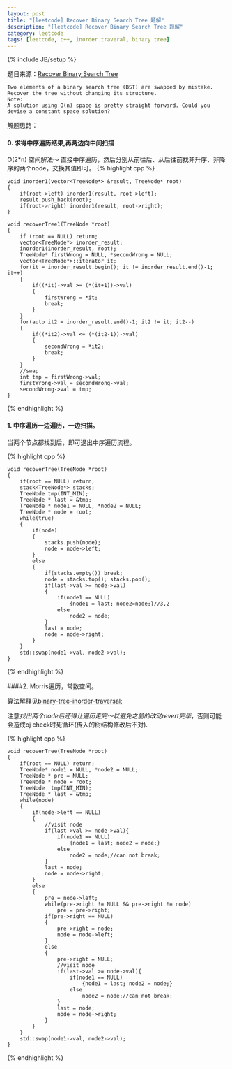 ```yaml
---
layout: post
title: "[leetcode] Recover Binary Search Tree 题解"
description: "[leetcode] Recover Binary Search Tree 题解"
category: leetcode 
tags: [leetcode, c++, inorder traveral, binary tree]
---
```

{% include JB/setup %}


题目来源：[Recover Binary Search Tree](https://oj.leetcode.com/problems/recover-binary-search-tree/)

>
	Two elements of a binary search tree (BST) are swapped by mistake.	Recover the tree without changing its structure.	Note:	A solution using O(n) space is pretty straight forward. Could you devise a constant space solution?

解题思路：

#### 0. 求得中序遍历结果,再两边向中间扫描

O(2*n) 空间解法～
直接中序遍历，然后分别从前往后、从后往前找非升序、非降序的两个node，交换其值即可。
{% highlight cpp %}
	
	void inorder1(vector<TreeNode*> &result, TreeNode* root)
	{
	    if(root->left) inorder1(result, root->left);
	    result.push_back(root);
	    if(root->right) inorder1(result, root->right);
	}
	
	void recoverTree1(TreeNode *root)
	{
	    if (root == NULL) return;
	    vector<TreeNode*> inorder_result;
	    inorder1(inorder_result, root);
	    TreeNode* firstWrong = NULL, *secondWrong = NULL;
	    vector<TreeNode*>::iterator it;
	    for(it = inorder_result.begin(); it != inorder_result.end()-1; it++)
	    {
	        if((*it)->val >= (*(it+1))->val)
	        {
	            firstWrong = *it;
	            break;
	        }
	    }
	    for(auto it2 = inorder_result.end()-1; it2 != it; it2--)
	    {
	        if((*it2)->val <= (*(it2-1))->val)
	        {
	            secondWrong = *it2;
	            break;
	        }
	    }
	    //swap
	    int tmp = firstWrong->val;
	    firstWrong->val = secondWrong->val;
	    secondWrong->val = tmp;
	}
{% endhighlight %}

#### 1. 中序遍历一边遍历，一边扫描。

当两个节点都找到后，即可退出中序遍历流程。

{% highlight cpp %}
	
	void recoverTree(TreeNode *root) 
    {
        if(root == NULL) return;
        stack<TreeNode*> stacks;
        TreeNode tmp(INT_MIN);
        TreeNode * last = &tmp;
        TreeNode * node1 = NULL, *node2 = NULL;
        TreeNode * node = root;
        while(true)
        {
            if(node)
            {
                stacks.push(node); 
                node = node->left;
            }
            else
            {
                if(stacks.empty()) break;
                node = stacks.top(); stacks.pop();
                if(last->val >= node->val)
                {
                    if(node1 == NULL)
                        {node1 = last; node2=node;}//3,2
                    else
                        node2 = node;
                }
                last = node;
                node = node->right;
            }
        }
        std::swap(node1->val, node2->val);
    }
{% endhighlight %}

####2. Morris遍历，常数空间。

算法解释见[binary-tree-inorder-traversal](TODO_PRE/binary-tree-inorder-traversal.html);

注意*找出两个node后还得让遍历走完～以避免之前的改动revert完毕*，否则可能会造成oj check时死循环(传入的树结构修改后不对).

{% highlight cpp %}
	
	void recoverTree(TreeNode *root) 
    {
        if(root == NULL) return;
        TreeNode* node1 = NULL, *node2 = NULL;
        TreeNode * pre = NULL;
        TreeNode * node = root;
        TreeNode  tmp(INT_MIN); 
        TreeNode * last = &tmp;
        while(node)
        {
            if(node->left == NULL)
            {
                //visit node
                if(last->val >= node->val){
                    if(node1 == NULL)
                        {node1 = last; node2 = node;}
                    else
                        node2 = node;//can not break;
                } 
                last = node;
                node = node->right;
            }
            else
            {
                pre = node->left;
                while(pre->right != NULL && pre->right != node)
                    pre = pre->right;
                if(pre->right == NULL)
                {
                    pre->right = node;
                    node = node->left;
                }
                else
                {
                    pre->right = NULL;
                    //visit node
                    if(last->val >= node->val){
                        if(node1 == NULL)
                            {node1 = last; node2 = node;}
                        else
                            node2 = node;//can not break;
                    }
                    last = node;
                    node = node->right;
                }
            }
        }
        std::swap(node1->val, node2->val);
    }
{% endhighlight %}
